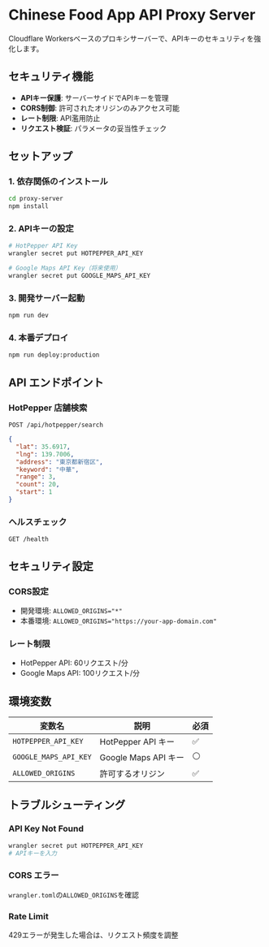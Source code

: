 # Chinese Food App API Proxy Server

Cloudflare Workersベースのプロキシサーバーで、APIキーのセキュリティを強化します。

## セキュリティ機能

- **APIキー保護**: サーバーサイドでAPIキーを管理
- **CORS制御**: 許可されたオリジンのみアクセス可能
- **レート制限**: API濫用防止
- **リクエスト検証**: パラメータの妥当性チェック

## セットアップ

### 1. 依存関係のインストール

```bash
cd proxy-server
npm install
```

### 2. APIキーの設定

```bash
# HotPepper API Key
wrangler secret put HOTPEPPER_API_KEY

# Google Maps API Key（将来使用）
wrangler secret put GOOGLE_MAPS_API_KEY
```

### 3. 開発サーバー起動

```bash
npm run dev
```

### 4. 本番デプロイ

```bash
npm run deploy:production
```

## API エンドポイント

### HotPepper 店舗検索
`POST /api/hotpepper/search`

```json
{
  "lat": 35.6917,
  "lng": 139.7006,
  "address": "東京都新宿区",
  "keyword": "中華",
  "range": 3,
  "count": 20,
  "start": 1
}
```

### ヘルスチェック
`GET /health`

## セキュリティ設定

### CORS設定
- 開発環境: `ALLOWED_ORIGINS="*"`
- 本番環境: `ALLOWED_ORIGINS="https://your-app-domain.com"`

### レート制限
- HotPepper API: 60リクエスト/分
- Google Maps API: 100リクエスト/分

## 環境変数

| 変数名 | 説明 | 必須 |
|--------|------|------|
| `HOTPEPPER_API_KEY` | HotPepper API キー | ✅ |
| `GOOGLE_MAPS_API_KEY` | Google Maps API キー | ⚪ |
| `ALLOWED_ORIGINS` | 許可するオリジン | ✅ |

## トラブルシューティング

### API Key Not Found
```bash
wrangler secret put HOTPEPPER_API_KEY
# APIキーを入力
```

### CORS エラー
`wrangler.toml`の`ALLOWED_ORIGINS`を確認

### Rate Limit
429エラーが発生した場合は、リクエスト頻度を調整